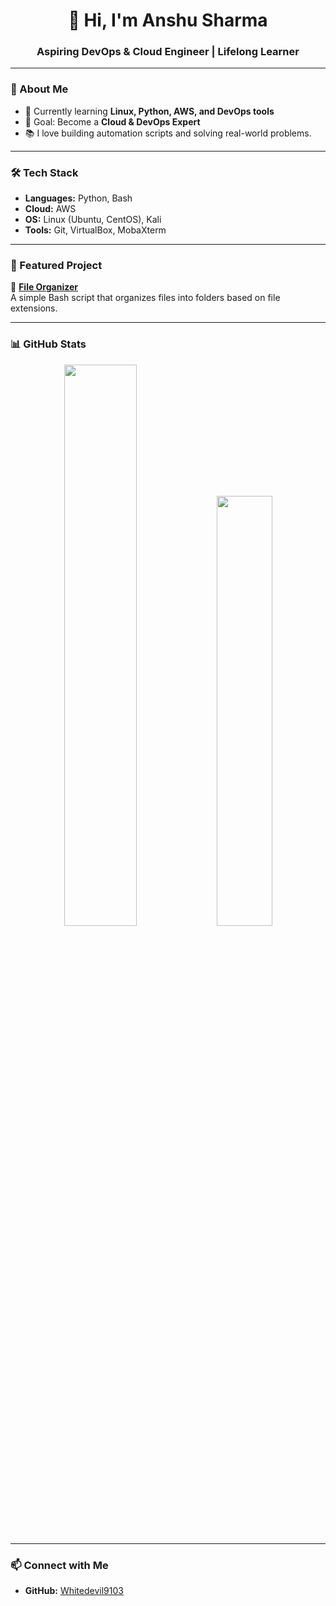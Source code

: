 <h1 align="center">👋 Hi, I'm Anshu Sharma</h1>
<h3 align="center">Aspiring DevOps & Cloud Engineer | Lifelong Learner</h3>

---

### 🚀 About Me
- 🌱 Currently learning **Linux, Python, AWS, and DevOps tools**
- 🎯 Goal: Become a **Cloud & DevOps Expert**
- 📚 I love building automation scripts and solving real-world problems.

---

### 🛠 Tech Stack
- **Languages:** Python, Bash
- **Cloud:** AWS
- **OS:** Linux (Ubuntu, CentOS), Kali
- **Tools:** Git, VirtualBox, MobaXterm

---

### 📂 Featured Project
📌 [**File Organizer**](https://github.com/Whitedevil9103/file-organizer)  
A simple Bash script that organizes files into folders based on file extensions.

---

### 📊 GitHub Stats
<p align="center">
<img src="https://github-readme-stats.vercel.app/api?username=Whitedevil9103&show_icons=true&theme=tokyonight" width="48%">
<img src="https://github-readme-stats.vercel.app/api/top-langs/?username=Whitedevil9103&layout=compact&theme=tokyonight" width="42%">
</p>

---

### 📫 Connect with Me
- **GitHub:** [Whitedevil9103](https://github.com/Whitedevil9103)
